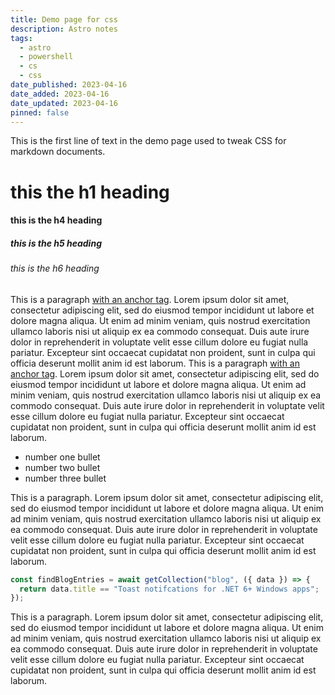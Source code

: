 ```yaml
---
title: Demo page for css
description: Astro notes
tags:
  - astro
  - powershell
  - cs
  - css
date_published: 2023-04-16
date_added: 2023-04-16
date_updated: 2023-04-16
pinned: false
---
```


This is the first line of text in the demo page used to tweak CSS for markdown documents. 

# this the h1 heading 




#### this is the h4 heading

##### this is the h5 heading

###### this is the h6 heading

This is a paragraph <a href="https://asna.com">with an anchor tag</a>. Lorem ipsum dolor sit amet, consectetur adipiscing elit, sed do eiusmod tempor incididunt ut labore et dolore magna aliqua. Ut enim ad minim veniam, quis nostrud exercitation ullamco laboris nisi ut aliquip ex ea commodo consequat. Duis aute irure dolor in reprehenderit in voluptate velit esse cillum dolore eu fugiat nulla pariatur. Excepteur sint occaecat cupidatat non proident, sunt in culpa qui officia deserunt mollit anim id est laborum. This is a paragraph <a href="https://asna.com">with an anchor tag</a>. Lorem ipsum dolor sit amet, consectetur adipiscing elit, sed do eiusmod tempor incididunt ut labore et dolore magna aliqua. Ut enim ad minim veniam, quis nostrud exercitation ullamco laboris nisi ut aliquip ex ea commodo consequat. Duis aute irure dolor in reprehenderit in voluptate velit esse cillum dolore eu fugiat nulla pariatur. Excepteur sint occaecat cupidatat non proident, sunt in culpa qui officia deserunt mollit anim id est laborum.

- number one bullet
- number two bullet
- number three bullet

This is a paragraph. Lorem ipsum dolor sit amet, consectetur adipiscing elit, sed do eiusmod tempor incididunt ut labore et dolore magna aliqua. Ut enim ad minim veniam, quis nostrud exercitation ullamco laboris nisi ut aliquip ex ea commodo consequat. Duis aute irure dolor in reprehenderit in voluptate velit esse cillum dolore eu fugiat nulla pariatur. Excepteur sint occaecat cupidatat non proident, sunt in culpa qui officia deserunt mollit anim id est laborum.

```js
const findBlogEntries = await getCollection("blog", ({ data }) => {
  return data.title == "Toast notifcations for .NET 6+ Windows apps";
});
```

This is a paragraph. Lorem ipsum dolor sit amet, consectetur adipiscing elit, sed do eiusmod tempor incididunt ut labore et dolore magna aliqua. Ut enim ad minim veniam, quis nostrud exercitation ullamco laboris nisi ut aliquip ex ea commodo consequat. Duis aute irure dolor in reprehenderit in voluptate velit esse cillum dolore eu fugiat nulla pariatur. Excepteur sint occaecat cupidatat non proident, sunt in culpa qui officia deserunt mollit anim id est laborum.
